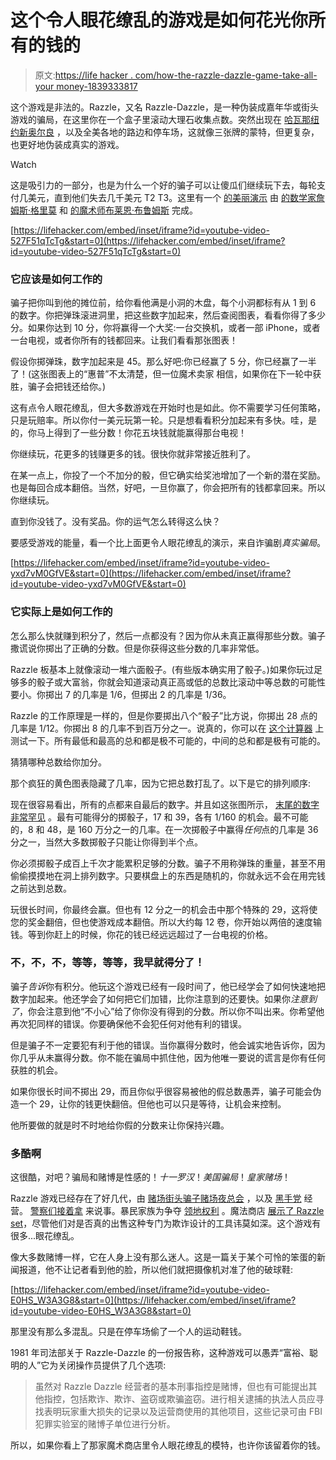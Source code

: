 # 这个令人眼花缭乱的游戏是如何花光你所有的钱的

> 原文:[https://life hacker . com/how-the-razzle-dazzle-game-take-all-your money-1839333817](https://lifehacker.com/how-the-razzle-dazzle-game-takes-all-your-money-1839333817)

这个游戏是非法的。Razzle，又名 Razzle-Dazzle，是一种伪装成嘉年华或街头游戏的骗局，在这里你在一个盒子里滚动大理石收集点数。突然出现在 [哈瓦那](http://www.lahabana.com/content/on-diamonds-razzle-and-goddesses-of-the-flesh-2/)[纽约](https://www.nydailynews.com/new-york/mobsters-shots-carnival-game-cash-article-1.1242359)[新奥尔良](https://www.chron.com/news/nation-world/article/Role-of-New-Orleans-police-in-rigged-game-1967577.php) ，以及全美各地的路边和停车场，这就像三张牌的蒙特，但更复杂，也更好地伪装成真实的游戏。

Watch

这是吸引力的一部分，也是为什么一个好的骗子可以让傻瓜们继续玩下去，每轮支付几美元，直到他们失去几千美元 T2 T3。这里有一个 [的美丽演示](https://www.youtube.com/watch?v=527F51qTcTg) 由 [的数学家詹姆斯·格里莫](https://www.youtube.com/channel/UCoxcjq-8xIDTYp3uz647V5A) 和 [的魔术师布莱恩·布鲁姆斯](https://www.youtube.com/channel/UCRd9JHiQvqwT8O4d0QGI9jQ) 完成。

 [https://lifehacker.com/embed/inset/iframe?id=youtube-video-527F51qTcTg&start=0](https://lifehacker.com/embed/inset/iframe?id=youtube-video-527F51qTcTg&start=0) 

### 它应该是如何工作的

骗子把你叫到他的摊位前，给你看他满是小洞的木盘，每个小洞都标有从 1 到 6 的数字。你把弹珠滚进洞里，把这些数字加起来，然后查阅图表，看看你得了多少分。如果你达到 10 分，你将赢得一个大奖:一台交换机，或者一部 iPhone，或者一台电视，或者你所有的钱都回来。让我们看看那张图表！

假设你掷弹珠，数字加起来是 45。那么好吧:你已经赢了 5 分，你已经赢了一半了！(这张图表上的“惠普”不太清楚，但一位魔术卖家 相信，如果你在下一轮中获胜，骗子会把钱还给你。)

这有点令人眼花缭乱，但大多数游戏在开始时也是如此。你不需要学习任何策略，只是玩赔率。所以你付一美元玩第一轮。只是想看看积分加起来有多快。哇，是的，你马上得到了一些分数！你花五块钱就能赢得那台电视！

你继续玩，花更多的钱赚更多的钱。很快你就非常接近胜利了。

在某一点上，你投了一个不加分的骰，但它确实给奖池增加了一个新的潜在奖励。也是每回合成本翻倍。当然，好吧，一旦你赢了，你会把所有的钱都拿回来。所以你继续玩。

直到你没钱了。没有奖品。你的运气怎么转得这么快？

要感受游戏的能量，看一个比上面更令人眼花缭乱的演示，来自诈骗剧*真实骗局*。

 [https://lifehacker.com/embed/inset/iframe?id=youtube-video-yxd7vM0GfVE&start=0](https://lifehacker.com/embed/inset/iframe?id=youtube-video-yxd7vM0GfVE&start=0) 

### 它实际上是如何工作的

怎么那么快就赚到积分了，然后一点都没有？因为你从未真正赢得那些分数。骗子撒谎说你掷出了正确的分数。但是你获得这些分数的几率非常低。

Razzle 板基本上就像滚动一堆六面骰子。(有些版本确实用了骰子。)如果你玩过足够多的骰子或大富翁，你就会知道滚动真正高或低的总数比滚动中等总数的可能性要小。你掷出 7 的几率是 1/6，但掷出 2 的几率是 1/36。

Razzle 的工作原理是一样的，但是你要掷出八个“骰子”比方说，你掷出 28 点的几率是 1/12。你掷出 8 的几率不到百万分之一。说真的，你可以在 [这个计算器](https://www.omnicalculator.com/statistics/dice?c=USD&v=dice_type:6,number_of_dice:8,game_option:6.000000000000000,target_result:8) 上测试一下。所有最低和最高的总和都是极不可能的，中间的总和都是极有可能的。

猜猜哪种总数给你加分。

那个疯狂的黄色图表隐藏了几率，因为它把总数打乱了。以下是它的排列顺序:

现在很容易看出，所有的点都来自最后的数字。并且如这张图所示， [末尾的数字非常罕见](https://en.wikipedia.org/wiki/Razzle_(game)#/media/File:Razzle_probability_chart.svg) 。最有可能得分的掷骰子，17 和 39，各有 1/160 的机会。最不可能的，8 和 48，是 160 万分之一的几率。在一次掷骰子中赢得*任何*点的几率是 36 分之一，当然大多数掷骰子只能让你得到半个点。

你必须掷骰子成百上千次才能累积足够的分数。骗子不用称弹珠的重量，甚至不用偷偷摸摸地在洞上排列数字。只要棋盘上的东西是随机的，你就永远不会在用完钱之前达到总数。

玩很长时间，你最终会赢。但也有 12 分之一的机会击中那个特殊的 29，这将使您的奖金翻倍，但也使游戏成本翻倍。所以大约每 12 卷，你开始以两倍的速度输钱。等到你赶上的时候，你花的钱已经远远超过了一台电视的价格。

### 不，不，不，等等，等等，我早就得分了！

骗子*告诉*你有积分。他玩这个游戏已经有一段时间了，他已经学会了如何快速地把数字加起来。他还学会了如何把它们加错，比你注意到的还要快。如果你*注意到了*，你会注意到他“不小心”给了你你没有得到的分数。所以你不叫出来。你希望他再次犯同样的错误。你要确保他不会犯任何对他有利的错误。

但是骗子不一定要犯有利于他的错误。当你赢得分数时，他会诚实地告诉你，因为你几乎从未赢得分数。你不能在骗局中抓住他，因为他唯一要说的谎言是你有任何获胜的机会。

如果你很长时间不掷出 29，而且你似乎很容易被他的假总数愚弄，骗子可能会伪造一个 29，让你的钱更快翻倍。但他也可以只是等待，让机会来控制。

他所要做的就是时不时地给你假的分数来让你保持兴趣。

### 多酷啊

这很酷，对吧？骗局和赌博是性感的！*十一罗汉*！*美国骗局*！*皇家赌场*！

Razzle 游戏已经存在了好几代，由 [赌场](https://www.goodmagic.com/websales/midway/razzle.htm)[街头骗子](http://www.citypages.com/news/state-fair-goer-confronts-razzle-scam-artists-and-gets-his-revenge/442417083)[赌场](https://www.tripadvisor.com/ShowUserReviews-g147288-d2385266-r294389322-Dream_Casino-Dominican_Republic.html)[夜总会](https://cuban-exile.com/doc_176-200/doc0195.html) ，以及 [黑手党](https://www.nydailynews.com/new-york/mobsters-shots-carnival-game-cash-article-1.1242359) 经营。 [警察们接着拿](https://www.chron.com/news/nation-world/article/Role-of-New-Orleans-police-in-rigged-game-1967577.php) 来说事。暴民家族为争夺 [领地权利](https://www.nydailynews.com/new-york/mobsters-shots-carnival-game-cash-article-1.1242359) 。魔法商店 [展示了 Razzle set](https://www.martinsmagic.com/allmagic/close-up/razzle-dazzle-by-louis-gaynor/)，尽管他们对是否真的出售这种专门为欺诈设计的工具讳莫如深。这个游戏有很多...眼花缭乱。

像大多数赌博一样，它在人身上没有那么迷人。这是一篇关于某个可怜的笨蛋的新闻报道，他不让记者看到他的脸，所以他们就把摄像机对准了他的破球鞋:

 [https://lifehacker.com/embed/inset/iframe?id=youtube-video-E0HS_W3A3G8&start=0](https://lifehacker.com/embed/inset/iframe?id=youtube-video-E0HS_W3A3G8&start=0) 

那里没有那么多混乱。只是在停车场偷了一个人的运动鞋钱。

1981 年司法部关于 Razzle-Dazzle 的一份报告称，这种游戏可以愚弄“富裕、聪明的人”它为关闭操作员提供了几个选项:

> 虽然对 Razzle Dazzle 经营者的基本刑事指控是赌博，但也有可能提出其他指控，包括欺诈、欺诈、盗窃或欺骗盗窃。进行相关逮捕的执法人员应寻找表明玩家重大损失的记录以及运营商使用的其他项目，这些记录可由 FBI 犯罪实验室的赌博子单位进行分析。

所以，如果你看上了那家魔术商店里令人眼花缭乱的模特，也许你该留着你的钱。